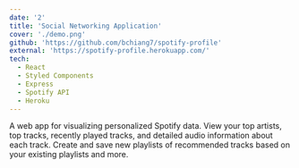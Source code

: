 ```yaml
---
date: '2'
title: 'Social Networking Application'
cover: './demo.png'
github: 'https://github.com/bchiang7/spotify-profile'
external: 'https://spotify-profile.herokuapp.com/'
tech:
  - React
  - Styled Components
  - Express
  - Spotify API
  - Heroku
---
```


A web app for visualizing personalized Spotify data. View your top artists, top tracks, recently played tracks, and detailed audio information about each track. Create and save new playlists of recommended tracks based on your existing playlists and more.
